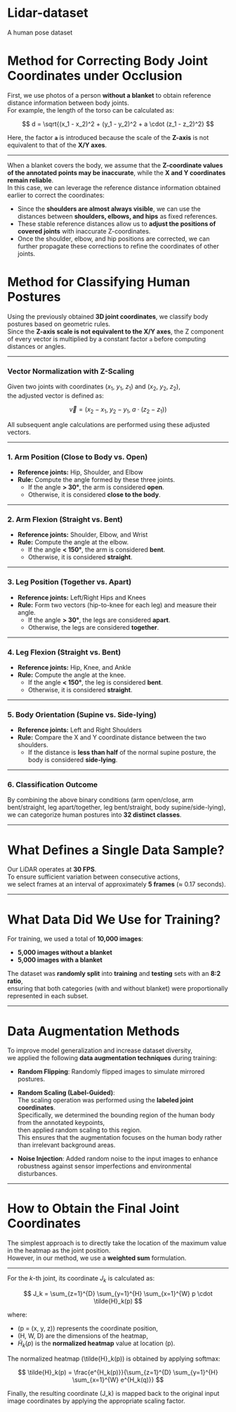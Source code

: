 # Lidar-dataset
A human pose dataset

# Method for Correcting Body Joint Coordinates under Occlusion

First, we use photos of a person **without a blanket** to obtain reference distance information between body joints.  
For example, the length of the torso can be calculated as:

$$
d = \sqrt{(x_1 - x_2)^2 + (y_1 - y_2)^2 + a \cdot (z_1 - z_2)^2}
$$

Here, the factor **`a`** is introduced because the scale of the **Z-axis** is not equivalent to that of the **X/Y axes**.

---

When a blanket covers the body, we assume that the **Z-coordinate values of the annotated points may be inaccurate**, while the **X and Y coordinates remain reliable**.  
In this case, we can leverage the reference distance information obtained earlier to correct the coordinates:

- Since the **shoulders are almost always visible**, we can use the distances between **shoulders, elbows, and hips** as fixed references.  
- These stable reference distances allow us to **adjust the positions of covered joints** with inaccurate Z-coordinates.  
- Once the shoulder, elbow, and hip positions are corrected, we can further propagate these corrections to refine the coordinates of other joints.  
# Method for Classifying Human Postures

Using the previously obtained **3D joint coordinates**, we classify body postures based on geometric rules.  
Since the **Z-axis scale is not equivalent to the X/Y axes**, the Z component of every vector is multiplied by a constant factor `a` before computing distances or angles.  

---

### Vector Normalization with Z-Scaling
Given two joints with coordinates $\left(x_1,\ y_1,\ z_1\right)$ and $\left(x_2,\ y_2,\ z_2\right)$,  
the adjusted vector is defined as:

$$
\vec{v} = \big(x_2 - x_1,\; y_2 - y_1,\; a \cdot (z_2 - z_1)\big)
$$

All subsequent angle calculations are performed using these adjusted vectors.

---

### 1. Arm Position (Close to Body vs. Open)
- **Reference joints:** Hip, Shoulder, and Elbow  
- **Rule:** Compute the angle formed by these three joints.  
  - If the angle **> 30°**, the arm is considered **open**.  
  - Otherwise, it is considered **close to the body**.

---

### 2. Arm Flexion (Straight vs. Bent)
- **Reference joints:** Shoulder, Elbow, and Wrist  
- **Rule:** Compute the angle at the elbow.  
  - If the angle **< 150°**, the arm is considered **bent**.  
  - Otherwise, it is considered **straight**.

---

### 3. Leg Position (Together vs. Apart)
- **Reference joints:** Left/Right Hips and Knees  
- **Rule:** Form two vectors (hip-to-knee for each leg) and measure their angle.  
  - If the angle **> 30°**, the legs are considered **apart**.  
  - Otherwise, the legs are considered **together**.

---

### 4. Leg Flexion (Straight vs. Bent)
- **Reference joints:** Hip, Knee, and Ankle  
- **Rule:** Compute the angle at the knee.  
  - If the angle **< 150°**, the leg is considered **bent**.  
  - Otherwise, it is considered **straight**.

---

### 5. Body Orientation (Supine vs. Side-lying)
- **Reference joints:** Left and Right Shoulders  
- **Rule:** Compare the X and Y coordinate distance between the two shoulders.  
  - If the distance is **less than half** of the normal supine posture, the body is considered **side-lying**.  

---

### 6. Classification Outcome
By combining the above binary conditions (arm open/close, arm bent/straight, leg apart/together, leg bent/straight, body supine/side-lying),  
we can categorize human postures into **32 distinct classes**.

---

# What Defines a Single Data Sample?

Our LiDAR operates at **30 FPS**.  
To ensure sufficient variation between consecutive actions,  
we select frames at an interval of approximately **5 frames** (≈ 0.17 seconds).

---

# What Data Did We Use for Training?

For training, we used a total of **10,000 images**:  
- **5,000 images without a blanket**  
- **5,000 images with a blanket**

The dataset was **randomly split** into **training** and **testing** sets with an **8:2 ratio**,  
ensuring that both categories (with and without blanket) were proportionally represented in each subset.

---

# Data Augmentation Methods

To improve model generalization and increase dataset diversity,  
we applied the following **data augmentation techniques** during training:

- **Random Flipping**: Randomly flipped images to simulate mirrored postures.  

- **Random Scaling (Label-Guided)**:  
  The scaling operation was performed using the **labeled joint coordinates**.  
  Specifically, we determined the bounding region of the human body from the annotated keypoints,  
  then applied random scaling to this region.  
  This ensures that the augmentation focuses on the human body rather than irrelevant background areas.  

- **Noise Injection**: Added random noise to the input images to enhance robustness against sensor imperfections and environmental disturbances.

---

# How to Obtain the Final Joint Coordinates

The simplest approach is to directly take the location of the maximum value in the heatmap as the joint position.  
However, in our method, we use a **weighted sum** formulation.

---

For the $k$-th joint, its coordinate $J_k$ is calculated as:

$$
J_k = \sum_{z=1}^{D} \sum_{y=1}^{H} \sum_{x=1}^{W} p \cdot \tilde{H}_k(p)
$$

where:
- \(p = (x, y, z)\) represents the coordinate position,  
- \(H, W, D\) are the dimensions of the heatmap,  
- $\tilde{H}_k(p)$ is the **normalized heatmap** value at location \(p\).


The normalized heatmap \(\tilde{H}_k(p)\) is obtained by applying softmax:

$$
\tilde{H}_k(p) = \frac{e^{H_k(p)}}{\sum_{z=1}^{D} \sum_{y=1}^{H} \sum_{x=1}^{W} e^{H_k(q)}}
$$

Finally, the resulting coordinate \(J_k\) is mapped back to the original input image coordinates by applying the appropriate scaling factor.



